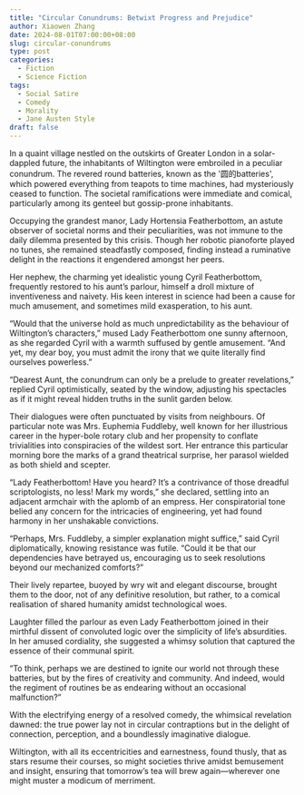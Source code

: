 ```yaml
---
title: "Circular Conundrums: Betwixt Progress and Prejudice"
author: Xiaowen Zhang
date: 2024-08-01T07:00:00+08:00
slug: circular-conundrums
type: post
categories:
  - Fiction
  - Science Fiction
tags:
  - Social Satire
  - Comedy
  - Morality
  - Jane Austen Style
draft: false
---
```


In a quaint village nestled on the outskirts of Greater London in a solar-dappled future, the inhabitants of Wiltington were embroiled in a peculiar conundrum. The revered round batteries, known as the '圆的batteries', which powered everything from teapots to time machines, had mysteriously ceased to function. The societal ramifications were immediate and comical, particularly among its genteel but gossip-prone inhabitants.

Occupying the grandest manor, Lady Hortensia Featherbottom, an astute observer of societal norms and their peculiarities, was not immune to the daily dilemma presented by this crisis. Though her robotic pianoforte played no tunes, she remained steadfastly composed, finding instead a ruminative delight in the reactions it engendered amongst her peers.

Her nephew, the charming yet idealistic young Cyril Featherbottom, frequently restored to his aunt’s parlour, himself a droll mixture of inventiveness and naivety. His keen interest in science had been a cause for much amusement, and sometimes mild exasperation, to his aunt.

“Would that the universe hold as much unpredictability as the behaviour of Wiltington’s characters,” mused Lady Featherbottom one sunny afternoon, as she regarded Cyril with a warmth suffused by gentle amusement. “And yet, my dear boy, you must admit the irony that we quite literally find ourselves powerless.”

“Dearest Aunt, the conundrum can only be a prelude to greater revelations,” replied Cyril optimistically, seated by the window, adjusting his spectacles as if it might reveal hidden truths in the sunlit garden below.

Their dialogues were often punctuated by visits from neighbours. Of particular note was Mrs. Euphemia Fuddleby, well known for her illustrious career in the hyper-bole rotary club and her propensity to conflate trivialities into conspiracies of the wildest sort. Her entrance this particular morning bore the marks of a grand theatrical surprise, her parasol wielded as both shield and scepter.

“Lady Featherbottom! Have you heard? It’s a contrivance of those dreadful scriptologists, no less! Mark my words,” she declared, settling into an adjacent armchair with the aplomb of an empress. Her conspiratorial tone belied any concern for the intricacies of engineering, yet had found harmony in her unshakable convictions.

“Perhaps, Mrs. Fuddleby, a simpler explanation might suffice,” said Cyril diplomatically, knowing resistance was futile. “Could it be that our dependencies have betrayed us, encouraging us to seek resolutions beyond our mechanized comforts?”

Their lively repartee, buoyed by wry wit and elegant discourse, brought them to the door, not of any definitive resolution, but rather, to a comical realisation of shared humanity amidst technological woes.

Laughter filled the parlour as even Lady Featherbottom joined in their mirthful dissent of convoluted logic over the simplicity of life’s absurdities. In her amused cordiality, she suggested a whimsy solution that captured the essence of their communal spirit. 

“To think, perhaps we are destined to ignite our world not through these batteries, but by the fires of creativity and community. And indeed, would the regiment of routines be as endearing without an occasional malfunction?”

With the electrifying energy of a resolved comedy, the whimsical revelation dawned: the true power lay not in circular contraptions but in the delight of connection, perception, and a boundlessly imaginative dialogue.

Wiltington, with all its eccentricities and earnestness, found thusly, that as stars resume their courses, so might societies thrive amidst bemusement and insight, ensuring that tomorrow’s tea will brew again—wherever one might muster a modicum of merriment.